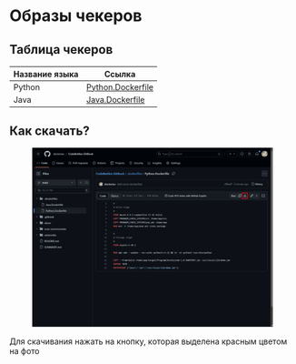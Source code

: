 # Образы чекеров

## Таблица чекеров

| Название языка | Ссылка                                                 |
| -------------- | ------------------------------------------------------ |
| Python         | [Python.Dockerfile](../.dockerfiles/Python.Dockerfile) |
| Java           | [Java.Dockerfile](../.dockerfiles/Java.Dockerfile)     |

## Как скачать?

<figure><img src="../.gitbook/assets/image (1).png" alt=""><figcaption></figcaption></figure>

Для скачивания нажать на кнопку, которая выделена красным цветом на фото
